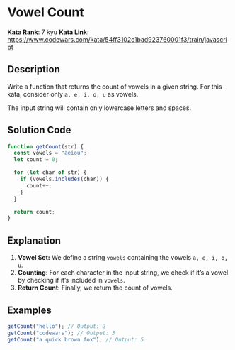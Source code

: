 # Vowel Count

**Kata Rank**: 7 kyu
**Kata Link**: https://www.codewars.com/kata/54ff3102c1bad923760001f3/train/javascript

## Description

Write a function that returns the count of vowels in a given string. For this kata, consider only `a, e, i, o, u` as vowels.

The input string will contain only lowercase letters and spaces.

## Solution Code

```javascript
function getCount(str) {
  const vowels = "aeiou";
  let count = 0;

  for (let char of str) {
    if (vowels.includes(char)) {
      count++;
    }
  }

  return count;
}
```

## Explanation

1. **Vowel Set:** We define a string `vowels` containing the vowels `a, e, i, o, u`.
2. **Counting**: For each character in the input string, we check if it’s a vowel by checking if it’s included in `vowels`.
3. **Return Count**: Finally, we return the count of vowels.

## Examples

```javascript
getCount("hello"); // Output: 2
getCount("codewars"); // Output: 3
getCount("a quick brown fox"); // Output: 5
```
